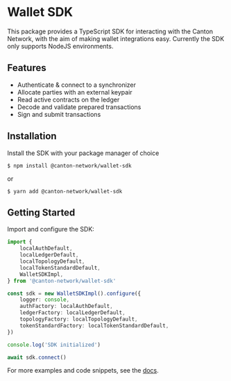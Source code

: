 # Wallet SDK

This package provides a TypeScript SDK for interacting with the Canton Network, with the aim of making wallet integrations easy. Currently the SDK only supports NodeJS environments.

## Features

- Authenticate & connect to a synchronizer
- Allocate parties with an external keypair
- Read active contracts on the ledger
- Decode and validate prepared transactions
- Sign and submit transactions

## Installation

Install the SDK with your package manager of choice

```shell
$ npm install @canton-network/wallet-sdk
```

or

```shell
$ yarn add @canton-network/wallet-sdk
```

## Getting Started

Import and configure the SDK:

```ts
import {
    localAuthDefault,
    localLedgerDefault,
    localTopologyDefault,
    localTokenStandardDefault,
    WalletSDKImpl,
} from '@canton-network/wallet-sdk'

const sdk = new WalletSDKImpl().configure({
    logger: console,
    authFactory: localAuthDefault,
    ledgerFactory: localLedgerDefault,
    topologyFactory: localTopologyDefault,
    tokenStandardFactory: localTokenStandardDefault,
})

console.log('SDK initialized')

await sdk.connect()
```

For more examples and code snippets, see the [docs](https://github.com/hyperledger-labs/splice-wallet-kernel/tree/main/docs/wallet-integration-guide/src).
